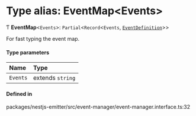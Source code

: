 # Type alias: EventMap<Events\>

Ƭ **EventMap**<`Events`\>: `Partial`<`Record`<`Events`, [`EventDefinition`](../interfaces/EventDefinition.md)\>\>

For fast typing the event map.

#### Type parameters

| Name     | Type             |
| :------- | :--------------- |
| `Events` | extends `string` |

#### Defined in

packages/nestjs-emitter/src/event-manager/event-manager.interface.ts:32
